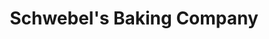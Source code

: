 ---
title: "Schwebel's Baking Company"
url: /youngstown/schwebels-baking-company/
shop: Bäckerei
---